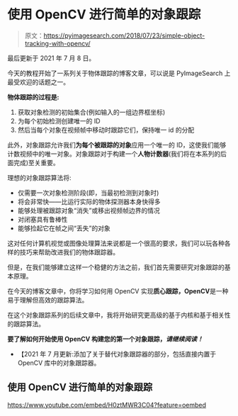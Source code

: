 # 使用 OpenCV 进行简单的对象跟踪

> 原文：<https://pyimagesearch.com/2018/07/23/simple-object-tracking-with-opencv/>

最后更新于 2021 年 7 月 8 日。

今天的教程开始了一系列关于物体跟踪的博客文章，可以说是 PyImageSearch 上最受欢迎的话题之一。

**物体跟踪的过程是:**

1.  获取对象检测的初始集合(例如输入的一组边界框坐标)
2.  为每个初始检测创建唯一的 ID
3.  然后当每个对象在视频帧中移动时跟踪它们，保持唯一 id 的分配

此外，对象跟踪允许我们**为每个被跟踪的对象**应用一个唯一的 ID，这使我们能够计数视频中的唯一对象。对象跟踪对于构建一个**人物计数器**(我们将在本系列的后面完成)至关重要。

理想的对象跟踪算法将:

*   仅需要一次对象检测阶段(即，当最初检测到对象时)
*   将会非常快——比运行实际的物体探测器本身快得多
*   能够处理被跟踪对象“消失”或移出视频帧边界的情况
*   对闭塞具有鲁棒性
*   能够捡起它在帧之间“丢失”的对象

这对任何计算机视觉或图像处理算法来说都是一个很高的要求，我们可以玩各种各样的技巧来帮助改进我们的物体跟踪器。

但是，在我们能够建立这样一个稳健的方法之前，我们首先需要研究对象跟踪的基本原理。

在今天的博客文章中，你将学习如何用 OpenCV 实现**质心跟踪，OpenCV**是一种易于理解但高效的跟踪算法。

在这个对象跟踪系列的后续文章中，我将开始研究更高级的基于内核和基于相关性的跟踪算法。

**要了解如何开始使用 OpenCV 构建您的第一个对象跟踪，*请继续阅读！***

*   【2021 年 7 月更新:添加了关于替代对象跟踪器的部分，包括直接内置于 OpenCV 库中的对象跟踪器。

## 使用 OpenCV 进行简单的对象跟踪

<https://www.youtube.com/embed/H0ztMWR3C04?feature=oembed>